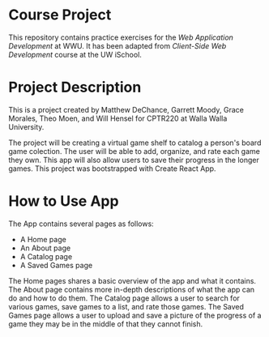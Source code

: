 # Course Project

This repository contains practice exercises for the _Web Application Development_ at WWU.
It has been adapted from _Client-Side Web Development_ course at the UW iSchool.

# Project Description

This is a project created by Matthew DeChance, Garrett Moody, Grace Morales, Theo Moen, and Will Hensel 
for CPTR220 at Walla Walla University. 

The project will be creating a virtual game shelf to
catalog a person's board game colection. The user will be able to add, organize, and rate each game they own. This app will also
allow users to save their progress in the longer games. This project was bootstrapped with Create React App. 

# How to Use App

The App contains several pages as follows:
- A Home page
- An About page
- A Catalog page
- A Saved Games page

The Home pages shares a basic overview of the app and what it contains. 
The About page contains more in-depth descriptions of what the app can do and how to do them. 
The Catalog page allows a user to search for various games, save games to a list, and rate those games. 
The Saved Games page allows a user to upload and save a picture of the progress of a game they may be in the middle of that they cannot finish.




